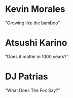 # Kevin Morales
"Growing like the bamboo"
# Atsushi Karino
"Does it matter in 1000 years?"
# DJ Patrias 
"What Does The Fox Say?"
